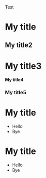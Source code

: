 Test
# My title
## My title2
# My title3
#### My title4
### My title5

# My title
- Hello
- Bye

# My title
* Hello
* Bye